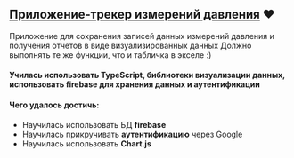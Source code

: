 ## [Приложение-трекер измерений давления](https://redux-tutorial-c8c52.web.app/) ❤️
Приложение для сохранения записей данных измерений давления и получения отчетов в виде визуализированных данных
Должно выполнять те же функции, что и табличка в экселе :)
#### Училась использовать TypeScript, библиотеки визуализации данных, использовать **firebase** для хранения данных и аутентификации
#### Чего удалось достичь:
* Научилась использовать БД **firebase**
* Научилась прикручивать **аутентификацию** через Google
* Научилась использовать **Chart.js**
